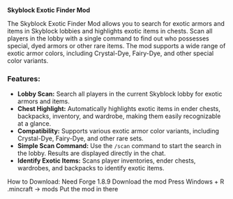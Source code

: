 
**Skyblock Exotic Finder Mod**

The Skyblock Exotic Finder Mod allows you to search for exotic armors and items in Skyblock lobbies and highlights exotic items in chests. Scan all players in the lobby with a single command to find out who possesses special, dyed armors or other rare items. The mod supports a wide range of exotic armor colors, including Crystal-Dye, Fairy-Dye, and other special color variants.

### Features:
- **Lobby Scan:** Search all players in the current Skyblock lobby for exotic armors and items.
- **Chest Highlight:** Automatically highlights exotic items in ender chests, backpacks, inventory, and wardrobe, making them easily recognizable at a glance.
- **Compatibility:** Supports various exotic armor color variants, including Crystal-Dye, Fairy-Dye, and other rare sets.
- **Simple Scan Command:** Use the `/scan` command to start the search in the lobby. Results are displayed directly in the chat.
- **Identify Exotic Items:** Scans player inventories, ender chests, wardrobes, and backpacks to identify exotic items.

How to Download:
Need Forge 1.8.9
Download the mod
Press Windows + R 
.mincraft -> mods 
Put the mod in there
